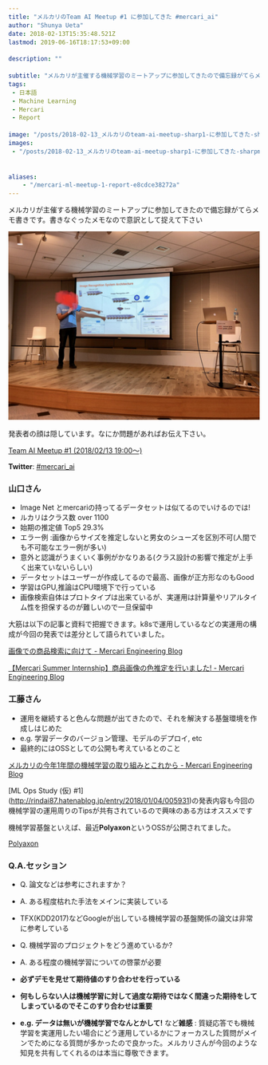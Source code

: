 ```yaml
---
title: "メルカリのTeam AI Meetup #1 に参加してきた #mercari_ai"
author: "Shunya Ueta"
date: 2018-02-13T15:35:48.521Z
lastmod: 2019-06-16T18:17:53+09:00

description: ""

subtitle: "メルカリが主催する機械学習のミートアップに参加してきたので備忘録がてらメモ書きです。書きなぐったメモなので意訳として捉えて下さい"
tags:
 - 日本語 
 - Machine Learning 
 - Mercari 
 - Report 

image: "/posts/2018-02-13_メルカリのteam-ai-meetup-sharp1-に参加してきた-sharpmercariai/images/1.png" 
images:
 - "/posts/2018-02-13_メルカリのteam-ai-meetup-sharp1-に参加してきた-sharpmercariai/images/1.png" 


aliases:
    - "/mercari-ml-meetup-1-report-e8cdce38272a"
---
```


メルカリが主催する機械学習のミートアップに参加してきたので備忘録がてらメモ書きです。書きなぐったメモなので意訳として捉えて下さい



![image](/posts/2018-02-13_メルカリのteam-ai-meetup-sharp1-に参加してきた-sharpmercariai/images/1.png)

発表者の顔は隠しています。なにか問題があればお伝え下さい。


[Team AI Meetup #1 (2018/02/13 19:00〜)](https://mercari.connpass.com/event/77545/)


**Twitter**: [#mercari_ai](https://twitter.com/search?f=tweets&amp;vertical=default&amp;q=%23mercari_ai&amp;src=tyah)

### 山口さん

*   Image Net とmercariの持ってるデータセットは似てるのでいけるのでは!
*   ルカリはクラス数 over 1100
*   始期の推定値 Top5 29.3%
*   エラー例 :画像からサイズを推定しないと男女のシューズを区別不可(人間でも不可能なエラー例が多い)
*   意外と認識がうまくいく事例がかなりある(クラス設計の影響で推定が上手く出来ていないらしい)
*   データセットはユーザーが作成してるので最高、画像が正方形なのもGood
*   学習はGPU,推論はCPU環境下で行っている
*   画像検索自体はプロトタイプは出来ているが、実運用は計算量やリアルタイム性を担保するのが難しいので一旦保留中

大筋は以下の記事と資料で把握できます。k8sで運用しているなどの実運用の構成が今回の発表では差分として語られていました。

[画像での商品検索に向けて - Mercari Engineering Blog](http://tech.mercari.com/entry/2017/12/23/100000)

[【Mercari Summer Internship】商品画像の色推定を行いました! - Mercari Engineering Blog](http://tech.mercari.com/entry/2017/09/04/170000)






### 工藤さん

*   運用を継続すると色んな問題が出てきたので、それを解決する基盤環境を作成しはじめた
*   e.g. 学習データのバージョン管理、モデルのデプロイ, etc
*   最終的にはOSSとしての公開も考えているとのこと




[メルカリの今年1年間の機械学習の取り組みとこれから - Mercari Engineering Blog](http://tech.mercari.com/entry/2017/12/02/093000)


[ML Ops Study (仮) #1] (http://rindai87.hatenablog.jp/entry/2018/01/04/005931)の発表内容も今回の機械学習の運用周りのTipsが共有されているので興味のある方はオススメです

機械学習基盤といえば、最近**Polyaxon**というOSSが公開されてました。

[Polyaxon](https://polyaxon.com/)


### **Q.A.セッション**

*   Q. 論文などは参考にされますか？
*   A. ある程度枯れた手法をメインに実装している
*   TFX(KDD2017)などGoogleが出している機械学習の基盤関係の論文は非常に参考している



*   Q. 機械学習のプロジェクトをどう進めているか?
*   A. ある程度の機械学習についての啓蒙が必要
*   **必ずデモを見せて期待値のすり合わせを行っている**
*   **何もしらない人は機械学習に対して過度な期待ではなく間違った期待をしてしまっているのでそこのすり合わせは重要**
*   **e.g. データは無いが機械学習でなんとかして!** など**雑感** : 質疑応答でも機械学習を実運用したい場合にどう運用しているかにフォーカスした質問がメインでためになる質問が多かったので良かった。メルカリさんが今回のような知見を共有してくれるのは本当に尊敬できます。
